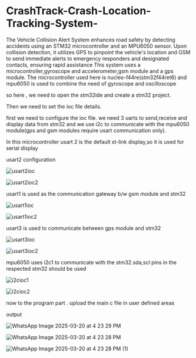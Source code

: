 # CrashTrack-Crash-Location-Tracking-System-
The Vehicle Collision Alert System enhances road safety by detecting accidents using an STM32 microcontroller and an MPU6050 sensor. Upon collision detection, it utilizes GPS to pinpoint the vehicle's location and GSM to send immediate alerts to emergency responders and designated contacts, ensuring rapid assistance
This system uses a microcontroller,gyroscope and accelerometer,gsm module and a gps module.
The microcontroller used here is nucleo-f44re(stm32f44ret6) and mpu6050 is used to combine the need of gyroscope and oscilloscope


so here , we need to open the stm32ide and create a stm32 project.

Then we need to set the ioc file details.

first we need to configure the ioc file.
we need 3 uarts to send,receive and display data from stm32 and we use i2c to communicate with the mpu6050 module(gps and gsm modules require usart communication only).

In this microcontroller usart 2 is the default st-link display,so it is used for serial display

usart2 configuration

![usart2ioc](https://github.com/user-attachments/assets/5d5f8b28-a4eb-4cd7-a23f-09c2862e8fdc)

![usart2ioc2](https://github.com/user-attachments/assets/25ba0e05-6bd9-4aa8-8172-48238719122b)

usart1 is used as the communication gateway b/w gsm module and stm32

![usart1ioc](https://github.com/user-attachments/assets/4d511563-44ed-4b4b-b34d-379d805c3fc5)

![usart1ioc2](https://github.com/user-attachments/assets/1dcf80c8-1ab1-48fa-9b28-b693d5877a81)

usart3 is used to communicate between gps module and stm32

![usart3ioc](https://github.com/user-attachments/assets/be537c54-9ffd-47f7-bd05-2077d7b588f9)


![usart3ioc2](https://github.com/user-attachments/assets/acff8af3-d759-4e5b-9fb2-9167bf0e089a)


mpu6050 uses i2c1 to communicate with the stm32.sda,scl pins in the respected stm32 should be used

![i2cioc1](https://github.com/user-attachments/assets/f719c7a4-6e9e-4b47-a582-c1d1e150595d)


![i2cioc2](https://github.com/user-attachments/assets/fa788fa2-7929-431c-96cf-7851d6c8ae5a)


now to the program part . upload the main c file in user defined areas


output

![WhatsApp Image 2025-03-20 at 4 23 29 PM](https://github.com/user-attachments/assets/3f551dd8-099f-44e2-bd35-2884df8a31be)


![WhatsApp Image 2025-03-20 at 4 23 28 PM](https://github.com/user-attachments/assets/aae43a66-6562-4cb2-acd1-e650247d927e)


![WhatsApp Image 2025-03-20 at 4 23 28 PM (1)](https://github.com/user-attachments/assets/4f643c3a-46cf-4851-b349-bfa7b73a3402)
